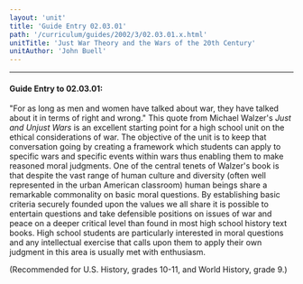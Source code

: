 ```yaml
---
layout: 'unit'
title: 'Guide Entry 02.03.01'
path: '/curriculum/guides/2002/3/02.03.01.x.html'
unitTitle: 'Just War Theory and the Wars of the 20th Century'
unitAuthor: 'John Buell'
---
```


<body>
<hr/>
 <h4>
  Guide Entry to 02.03.01:
 </h4>
 <p>
  "For as long as men and women have talked about war, they have talked about it in terms of right and wrong." This quote from Michael Walzer's
  <i>
   Just and Unjust Wars
  </i>
  is an excellent starting point for a high school unit on the ethical considerations of war. The objective of the unit is to keep that conversation going by creating a framework which students can apply to specific wars and specific events within wars thus enabling them to make reasoned moral judgments. One of the central tenets of Walzer's book is that despite the vast range of human culture and diversity (often well represented in the urban American classroom) human beings share a remarkable commonality on basic moral questions. By establishing basic criteria securely founded upon the values we all share it is possible to entertain questions and take defensible positions on issues of war and peace on a deeper critical level than found in most high school history text books. High school students are particularly interested in moral questions and any intellectual exercise that calls upon them to apply their own judgment in this area is usually met with enthusiasm.
 </p>
<p>
  (Recommended for U.S. History, grades 10-11, and World History, grade 9.)
 </p>

</body>
